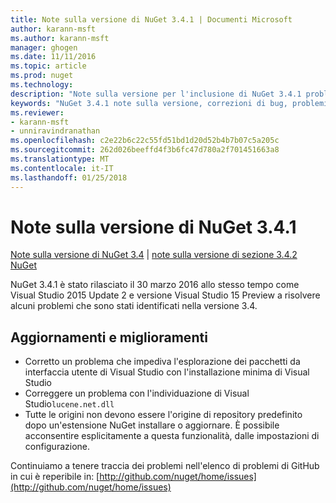 ```yaml
---
title: Note sulla versione di NuGet 3.4.1 | Documenti Microsoft
author: karann-msft
ms.author: karann-msft
manager: ghogen
ms.date: 11/11/2016
ms.topic: article
ms.prod: nuget
ms.technology: 
description: "Note sulla versione per l'inclusione di NuGet 3.4.1 problemi noti, correzioni di bug, le funzionalità aggiunte e dcr."
keywords: "NuGet 3.4.1 note sulla versione, correzioni di bug, problemi noti, aggiunta di funzionalità, eseguire"
ms.reviewer:
- karann-msft
- unniravindranathan
ms.openlocfilehash: c2e22b6c22c55fd51bd1d20d52b4b7b07c5a205c
ms.sourcegitcommit: 262d026beeffd4f3b6fc47d780a2f701451663a8
ms.translationtype: MT
ms.contentlocale: it-IT
ms.lasthandoff: 01/25/2018
---
```

# <a name="nuget-341-release-notes"></a>Note sulla versione di NuGet 3.4.1

[Note sulla versione di NuGet 3.4](../release-notes/nuget-3.4.md) | [note sulla versione di sezione 3.4.2 NuGet](../release-notes/nuget-3.4.2.md)

NuGet 3.4.1 è stato rilasciato il 30 marzo 2016 allo stesso tempo come Visual Studio 2015 Update 2 e versione Visual Studio 15 Preview a risolvere alcuni problemi che sono stati identificati nella versione 3.4.

## <a name="updates-and-improvements"></a>Aggiornamenti e miglioramenti

* Corretto un problema che impediva l'esplorazione dei pacchetti da interfaccia utente di Visual Studio con l'installazione minima di Visual Studio
* Correggere un problema con l'individuazione di Visual Studio`lucene.net.dll`
* Tutte le origini non devono essere l'origine di repository predefinito dopo un'estensione NuGet installare o aggiornare.  È possibile acconsentire esplicitamente a questa funzionalità, dalle impostazioni di configurazione.

Continuiamo a tenere traccia dei problemi nell'elenco di problemi di GitHub in cui è reperibile in: [http://github.com/nuget/home/issues](http://github.com/nuget/home/issues)